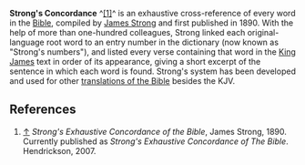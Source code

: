 **Strong's Concordance** ^[[1]](#note-0)^ is an exhaustive
cross-reference of every word in the [Bible](Bible "Bible"),
compiled by
[James Strong](index.php?title=James_Strong&action=edit&redlink=1 "James Strong (page does not exist)")
and first published in 1890. With the help of more than one-hundred
colleagues, Strong linked each original-language root word to an
entry number in the dictionary (now known as "Strong's numbers"),
and listed every verse containing that word in the
[King James](King_James_Version "King James Version") text in order
of its appearance, giving a short excerpt of the sentence in which
each word is found. Strong's system has been developed and used for
other
[translations of the Bible](Translation_of_the_Bible "Translation of the Bible")
besides the KJV.


## References

1.  [↑](#ref-0) *Strong's Exhaustive Concordance of the Bible*,
    James Strong, 1890. Currently published as
    *Strong's Exhaustive Concordance of The Bible*. Hendrickson, 2007.



